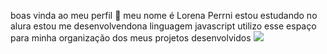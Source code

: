 boas vinda ao meu perfil 💙
meu nome é Lorena Perrni 
estou estudando no alura
estou me desenvolvendona linguagem javascript
utilizo esse espaço para minha organização dos meus projetos desenvolvidos 
![](https://media1.tenor.com/m/XS4RFFT9SmoAAAAC/angry-girl.gif)
